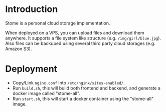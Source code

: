 # Introduction

Stome is a personal cloud storage implementation.

When deployed on a VPS, you can upload files and download them anywhere.
It supports a file system like structure (e.g. `/img/girl/blue.jpg`).
Also files can be backuped using several third party cloud storages (e.g. Amazon S3).

# Deployment

- Copy/Link `nginx.conf` into `/etc/nginx/sites-enabled/`.
- Run `build.sh`, this will build both frontend and backend, and generate a docker image called "stome-all".
- Run `start.sh`, this will start a docker container using the "stome-all" image.
